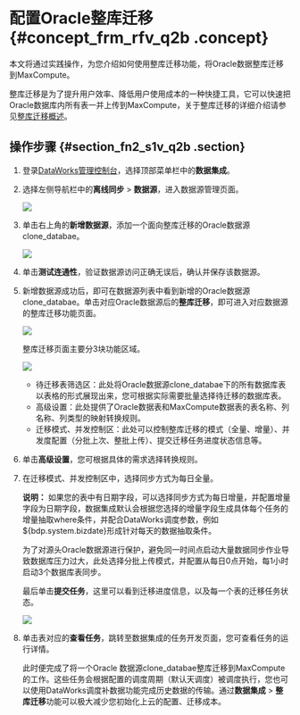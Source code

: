 # 配置Oracle整库迁移 {#concept_frm_rfv_q2b .concept}

本文将通过实践操作，为您介绍如何使用整库迁移功能，将Oracle数据整库迁移到MaxCompute。

整库迁移是为了提升用户效率、降低用户使用成本的一种快捷工具，它可以快速把Oracle数据库内所有表一并上传到MaxCompute，关于整库迁移的详细介绍请参见[整库迁移概述](intl.zh-CN/使用指南/数据集成/整库迁移/整库迁移概述.md#)。

## 操作步骤 {#section_fn2_s1v_q2b .section}

1.  登录[DataWorks管理控制台](https://workbench.data.aliyun.com/console)，选择顶部菜单栏中的**数据集成**。
2.  选择左侧导航栏中的**离线同步** \> **数据源**，进入数据源管理页面。

    ![](http://static-aliyun-doc.oss-cn-hangzhou.aliyuncs.com/assets/img/16269/15367269638569_zh-CN.png)

3.  单击右上角的**新增数据源**，添加一个面向整库迁移的Oracle数据源clone\_databae。

    ![](http://static-aliyun-doc.oss-cn-hangzhou.aliyuncs.com/assets/img/16269/15367269638570_zh-CN.png)

4.  单击**测试连通性**，验证数据源访问正确无误后，确认并保存该数据源。
5.  新增数据源成功后，即可在数据源列表中看到新增的Oracle数据源clone\_databae。单击对应Oracle数据源后的**整库迁移**，即可进入对应数据源的整库迁移功能页面。

    ![](http://static-aliyun-doc.oss-cn-hangzhou.aliyuncs.com/assets/img/16269/15367269638571_zh-CN.png)

    整库迁移页面主要分3块功能区域。

    ![](http://static-aliyun-doc.oss-cn-hangzhou.aliyuncs.com/assets/img/16269/15367269638572_zh-CN.png)

    -   待迁移表筛选区：此处将Oracle数据源clone\_databae下的所有数据库表以表格的形式展现出来，您可根据实际需要批量选择待迁移的数据库表。
    -   高级设置：此处提供了Oracle数据表和MaxCompute数据表的表名称、列名称、列类型的映射转换规则。
    -   迁移模式、并发控制区：此处可以控制整库迁移的模式（全量、增量）、并发度配置（分批上次、整批上传）、提交迁移任务进度状态信息等。
6.  单击**高级设置**，您可根据具体的需求选择转换规则。
7.  在迁移模式、并发控制区中，选择同步方式为每日全量。

    **说明：** 如果您的表中有日期字段，可以选择同步方式为每日增量，并配置增量字段为日期字段，数据集成默认会根据您选择的增量字段生成具体每个任务的增量抽取where条件，并配合DataWorks调度参数，例如$\{bdp.system.bizdate\}形成针对每天的数据抽取条件。

    为了对源头Oracle数据源进行保护，避免同一时间点启动大量数据同步作业导致数据库压力过大，此处选择分批上传模式，并配置从每日0点开始，每1小时启动3个数据库表同步。

    最后单击**提交任务**，这里可以看到迁移进度信息，以及每一个表的迁移任务状态。

    ![](http://static-aliyun-doc.oss-cn-hangzhou.aliyuncs.com/assets/img/16269/15367269638573_zh-CN.png)

8.  单击表对应的**查看任务**，跳转至数据集成的任务开发页面，您可查看任务的运行详情。

    此时便完成了将一个Oracle 数据源clone\_databae整库迁移到MaxCompute的工作。这些任务会根据配置的调度周期（默认天调度）被调度执行，您也可以使用DataWorks调度补数据功能完成历史数据的传输。通过**数据集成** \> **整库迁移**功能可以极大减少您初始化上云的配置、迁移成本。


